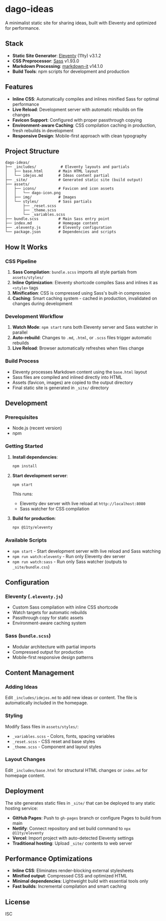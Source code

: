 # dago-ideas

A minimalist static site for sharing ideas, built with Eleventy and optimized for performance.

## Stack

- **Static Site Generator**: [Eleventy](https://www.11ty.dev/) (11ty) v3.1.2
- **CSS Preprocessor**: [Sass](https://sass-lang.com/) v1.93.0
- **Markdown Processing**: [markdown-it](https://github.com/markdown-it/markdown-it) v14.1.0
- **Build Tools**: npm scripts for development and production

## Features

- **Inline CSS**: Automatically compiles and inlines minified Sass for optimal performance
- **Live Reload**: Development server with automatic rebuilds on file changes
- **Favicon Support**: Configured with proper passthrough copying
- **Environment-aware Caching**: CSS compilation caching in production, fresh rebuilds in development
- **Responsive Design**: Mobile-first approach with clean typography

## Project Structure

```
dago-ideas/
├── _includes/           # Eleventy layouts and partials
│   ├── base.html       # Main HTML layout
│   └── idejos.md       # Ideas content partial
├── _site/              # Generated static site (build output)
├── assets/
│   ├── icons/          # Favicon and icon assets
│   │   └── dago-icon.png
│   ├── img/            # Images
│   └── styles/         # Sass partials
│       ├── _reset.scss
│       ├── _theme.scss
│       └── _variables.scss
├── bundle.scss         # Main Sass entry point
├── index.md            # Homepage content
├── .eleventy.js        # Eleventy configuration
└── package.json        # Dependencies and scripts
```

## How It Works

### CSS Pipeline
1. **Sass Compilation**: `bundle.scss` imports all style partials from `assets/styles/`
2. **Inline Optimization**: Eleventy shortcode compiles Sass and inlines it as `<style>` tags
3. **Minification**: CSS is compressed using Sass's built-in compression
4. **Caching**: Smart caching system - cached in production, invalidated on changes during development

### Development Workflow
1. **Watch Mode**: `npm start` runs both Eleventy server and Sass watcher in parallel
2. **Auto-rebuild**: Changes to `.md`, `.html`, or `.scss` files trigger automatic rebuilds
3. **Live Reload**: Browser automatically refreshes when files change

### Build Process
- Eleventy processes Markdown content using the `base.html` layout
- Sass files are compiled and inlined directly into HTML
- Assets (favicon, images) are copied to the output directory
- Final static site is generated in `_site/` directory

## Development

### Prerequisites
- Node.js (recent version)
- npm

### Getting Started

1. **Install dependencies**:
   ```bash
   npm install
   ```

2. **Start development server**:
   ```bash
   npm start
   ```
   This runs:
   - Eleventy dev server with live reload at `http://localhost:8080`
   - Sass watcher for CSS compilation

3. **Build for production**:
   ```bash
   npx @11ty/eleventy
   ```

### Available Scripts

- `npm start` - Start development server with live reload and Sass watching
- `npm run watch:eleventy` - Run only Eleventy dev server
- `npm run watch:sass` - Run only Sass watcher (outputs to `_site/bundle.css`)

## Configuration

### Eleventy (`.eleventy.js`)
- Custom Sass compilation with inline CSS shortcode
- Watch targets for automatic rebuilds
- Passthrough copy for static assets
- Environment-aware caching system

### Sass (`bundle.scss`)
- Modular architecture with partial imports
- Compressed output for production
- Mobile-first responsive design patterns

## Content Management

### Adding Ideas
Edit `_includes/idejos.md` to add new ideas or content. The file is automatically included in the homepage.

### Styling
Modify Sass files in `assets/styles/`:
- `_variables.scss` - Colors, fonts, spacing variables
- `_reset.scss` - CSS reset and base styles  
- `_theme.scss` - Component and layout styles

### Layout Changes
Edit `_includes/base.html` for structural HTML changes or `index.md` for homepage content.

## Deployment

The site generates static files in `_site/` that can be deployed to any static hosting service:

- **GitHub Pages**: Push to `gh-pages` branch or configure Pages to build from main
- **Netlify**: Connect repository and set build command to `npx @11ty/eleventy`
- **Vercel**: Import project with auto-detected Eleventy settings
- **Traditional hosting**: Upload `_site/` contents to web server

## Performance Optimizations

- **Inline CSS**: Eliminates render-blocking external stylesheets
- **Minified output**: Compressed CSS and optimized HTML
- **Minimal dependencies**: Lightweight build with essential tools only
- **Fast builds**: Incremental compilation and smart caching

## License

ISC